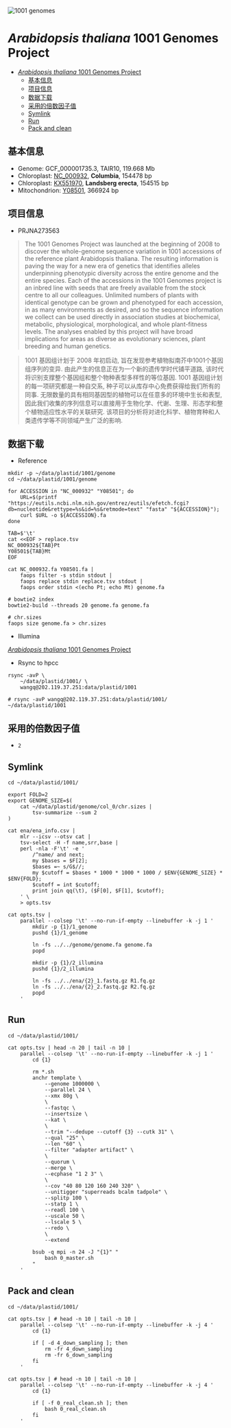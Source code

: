 ![1001 genomes](http://1001genomes.org/layout_files/logo_1001genomes_v5.png)  

# *Arabidopsis thaliana* 1001 Genomes Project

[TOC levels=1-3]: # ""

- [*Arabidopsis thaliana* 1001 Genomes Project](#arabidopsis-thaliana-1001-genomes-project)
  - [基本信息](#基本信息)
  - [项目信息](#项目信息)
  - [数据下载](#数据下载)
  - [采用的倍数因子值](#采用的倍数因子值)
  - [Symlink](#symlink)
  - [Run](#run)
  - [Pack and clean](#pack-and-clean)


## 基本信息

* Genome: GCF_000001735.3, TAIR10, 119.668 Mb
* Chloroplast: [NC_000932](https://www.ncbi.nlm.nih.gov/nuccore/NC_000932), **Columbia**, 154478 bp
* Chloroplast: [KX551970](https://www.ncbi.nlm.nih.gov/nuccore/KX551970), **Landsberg erecta**,
  154515 bp
* Mitochondrion: [Y08501](https://www.ncbi.nlm.nih.gov/nuccore/Y08501), 366924 bp


## 项目信息 

* PRJNA273563

> The 1001 Genomes Project was launched at the beginning of 2008 to discover the whole-genome
> sequence variation in 1001 accessions of the reference plant Arabidopsis thaliana. The resulting
> information is paving the way for a new era of genetics that identifies alleles underpinning
> phenotypic diversity across the entire genome and the entire species. Each of the accessions in
> the 1001 Genomes project is an inbred line with seeds that are freely available from the stock
> centre to all our colleagues. Unlimited numbers of plants with identical genotype can be grown and
> phenotyped for each accession, in as many environments as desired, and so the sequence information
> we collect can be used directly in association studies at biochemical, metabolic, physiological,
> morphological, and whole plant-fitness levels. The analyses enabled by this project will have
> broad implications for areas as diverse as evolutionary sciences, plant breeding and human
> genetics.

> 1001 基因组计划于 2008 年初启动, 旨在发现参考植物拟南芥中1001个基因组序列的变异.
> 由此产生的信息正在为一个新的遗传学时代铺平道路, 该时代将识别支撑整个基因组和整个物种表型多样性的等位基因.
> 1001 基因组计划的每一项研究都是一种自交系, 种子可以从库存中心免费获得给我们所有的同事.
> 无限数量的具有相同基因型的植物可以在任意多的环境中生长和表型,
> 因此我们收集的序列信息可以直接用于生物化学、代谢、生理、形态学和整个植物适应性水平的关联研究.
> 该项目的分析将对进化科学、植物育种和人类遗传学等不同领域产生广泛的影响.

## 数据下载

* Reference
  
```shell script
mkdir -p ~/data/plastid/1001/genome
cd ~/data/plastid/1001/genome

for ACCESSION in "NC_000932" "Y08501"; do
    URL=$(printf "https://eutils.ncbi.nlm.nih.gov/entrez/eutils/efetch.fcgi?db=nucleotide&rettype=%s&id=%s&retmode=text" "fasta" "${ACCESSION}");
    curl $URL -o ${ACCESSION}.fa
done

TAB=$'\t'
cat <<EOF > replace.tsv
NC_000932${TAB}Pt
Y08501${TAB}Mt
EOF

cat NC_000932.fa Y08501.fa |
    faops filter -s stdin stdout |
    faops replace stdin replace.tsv stdout |
    faops order stdin <(echo Pt; echo Mt) genome.fa

# bowtie2 index
bowtie2-build --threads 20 genome.fa genome.fa

# chr.sizes
faops size genome.fa > chr.sizes

```

* Illumina

[*Arabidopsis thaliana* 1001 Genomes Project](../ena.md#arabidopsis-thaliana-1001-genomes-project)

* Rsync to hpcc

```shell script
rsync -avP \
    ~/data/plastid/1001/ \
    wangq@202.119.37.251:data/plastid/1001

# rsync -avP wangq@202.119.37.251:data/plastid/1001/ ~/data/plastid/1001

```

## 采用的倍数因子值

* `2`

## Symlink

```shell script
cd ~/data/plastid/1001/

export FOLD=2
export GENOME_SIZE=$(
    cat ~/data/plastid/genome/col_0/chr.sizes |
        tsv-summarize --sum 2
)

cat ena/ena_info.csv |
    mlr --icsv --otsv cat |
    tsv-select -H -f name,srr,base |
    perl -nla -F'\t' -e '
        /^name/ and next;
        my $bases = $F[2];
        $bases =~ s/G$//;
        my $cutoff = $bases * 1000 * 1000 * 1000 / $ENV{GENOME_SIZE} * $ENV{FOLD};
        $cutoff = int $cutoff;
        print join qq(\t), ($F[0], $F[1], $cutoff);
    ' \
    > opts.tsv

cat opts.tsv |
    parallel --colsep '\t' --no-run-if-empty --linebuffer -k -j 1 '
        mkdir -p {1}/1_genome
        pushd {1}/1_genome
    
        ln -fs ../../genome/genome.fa genome.fa
        popd
        
        mkdir -p {1}/2_illumina
        pushd {1}/2_illumina
        
        ln -fs ../../ena/{2}_1.fastq.gz R1.fq.gz
        ln -fs ../../ena/{2}_2.fastq.gz R2.fq.gz
        popd
    '

```

## Run

```shell script
cd ~/data/plastid/1001/

cat opts.tsv | head -n 20 | tail -n 10 |
    parallel --colsep '\t' --no-run-if-empty --linebuffer -k -j 1 '
        cd {1}
        
        rm *.sh
        anchr template \
            --genome 1000000 \
            --parallel 24 \
            --xmx 80g \
            \
            --fastqc \
            --insertsize \
            --kat \
            \
            --trim "--dedupe --cutoff {3} --cutk 31" \
            --qual "25" \
            --len "60" \
            --filter "adapter artifact" \
            \
            --quorum \
            --merge \
            --ecphase "1 2 3" \
            \
            --cov "40 80 120 160 240 320" \
            --unitigger "superreads bcalm tadpole" \
            --splitp 100 \
            --statp 1 \
            --readl 100 \
            --uscale 50 \
            --lscale 5 \
            --redo \
            \
            --extend
            
        bsub -q mpi -n 24 -J "{1}" "
            bash 0_master.sh
        "
    '

```

## Pack and clean

```shell script
cd ~/data/plastid/1001/

cat opts.tsv | # head -n 10 | tail -n 10 |
    parallel --colsep '\t' --no-run-if-empty --linebuffer -k -j 4 '
        cd {1}
        
        if [ -d 4_down_sampling ]; then
            rm -fr 4_down_sampling
            rm -fr 6_down_sampling
        fi
    '

cat opts.tsv | # head -n 10 | tail -n 10 |
    parallel --colsep '\t' --no-run-if-empty --linebuffer -k -j 4 '
        cd {1}
        
        if [ -f 0_real_clean.sh ]; then
            bash 0_real_clean.sh
        fi
    '

```
